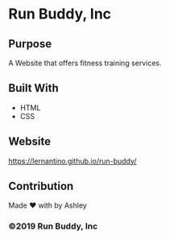 # Run Buddy, Inc

## Purpose
A Website that offers fitness training services.

## Built With
* HTML
* CSS

## Website
https://lernantino.github.io/run-buddy/

## Contribution
Made ❤️ with by Ashley

### ©️2019 Run Buddy, Inc 
